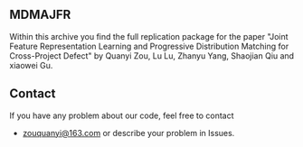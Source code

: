 ## MDMAJFR
 
Within this archive you find the full replication package for the paper "Joint Feature Representation Learning and Progressive Distribution Matching for Cross-Project Defect" by Quanyi Zou, Lu Lu, Zhanyu Yang, Shaojian Qiu and xiaowei Gu.


##  Contact
If you have any problem about our code, feel free to contact
- zouquanyi@163.com
or describe your problem in Issues.
